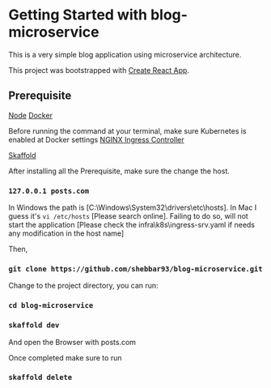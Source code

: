 # Getting Started with blog-microservice

This is a very simple blog application using microservice architecture.

This project was bootstrapped with [Create React App](https://github.com/facebook/create-react-app).

## Prerequisite

[Node](https://nodejs.org/en/download/)
[Docker](https://docs.docker.com/engine/install/)

Before running the command at your terminal, make sure Kubernetes is enabled at Docker settings
[NGINX Ingress Controller](https://kubernetes.github.io/ingress-nginx/deploy/)

[Skaffold](https://skaffold.dev/docs/install/)

After installing all the Prerequisite, make sure the change the host.

### `127.0.0.1 posts.com`

In Windows the path is [C:\Windows\System32\drivers\etc\hosts].
In Mac I guess it's `vi /etc/hosts` [Please search online].
Failing to do so, will not start the application [Please check the infra\k8s\ingress-srv.yaml if needs any modification in the host name]

Then,

### `git clone https://github.com/shebbar93/blog-microservice.git`

Change to the project directory, you can run:

### `cd blog-microservice`

### `skaffold dev`
And open the Browser with posts.com

Once completed make sure to run

### `skaffold delete`
